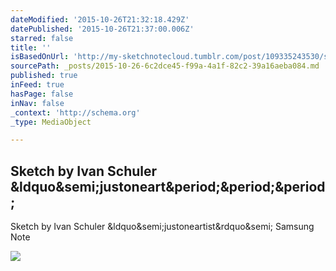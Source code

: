 ```yaml
---
dateModified: '2015-10-26T21:32:18.429Z'
datePublished: '2015-10-26T21:37:00.006Z'
starred: false
title: ''
isBasedOnUrl: 'http://my-sketchnotecloud.tumblr.com/post/109335243530/sketch-by-ivan-schuler-justoneartist-samsung'
sourcePath: _posts/2015-10-26-6c2dce45-f99a-4a1f-82c2-39a16aeba084.md
published: true
inFeed: true
hasPage: false
inNav: false
_context: 'http://schema.org'
_type: MediaObject

---
```

<article style=""><h1>Sketch by Ivan Schuler &amp;ldquo&amp;semi;justoneart&amp;period;&amp;period;&amp;period;</h1><p>Sketch by Ivan Schuler &amp;ldquo&amp;semi;justoneartist&amp;rdquo&amp;semi; Samsung Note</p><img src="http://41.media.tumblr.com/92e82f2822fc2cdc35ad96fe456124b6/tumblr_niux9fe4wT1rpz8n2o1_1280.jpg" /></article>
